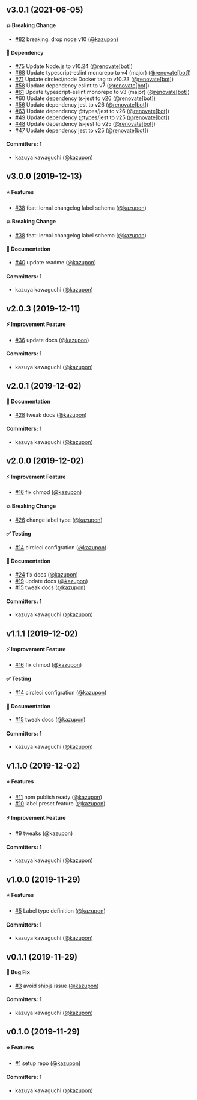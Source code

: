 
## v3.0.1 (2021-06-05)

#### :boom: Breaking Change
* [#82](https://github.com/kazupon/lerna-changelog-label-schema/pull/82) breaking: drop node v10 ([@kazupon](https://github.com/kazupon))

#### :pushpin: Dependency
* [#75](https://github.com/kazupon/lerna-changelog-label-schema/pull/75) Update Node.js to v10.24 ([@renovate[bot]](https://github.com/apps/renovate))
* [#68](https://github.com/kazupon/lerna-changelog-label-schema/pull/68) Update typescript-eslint monorepo to v4 (major) ([@renovate[bot]](https://github.com/apps/renovate))
* [#71](https://github.com/kazupon/lerna-changelog-label-schema/pull/71) Update circleci/node Docker tag to v10.23 ([@renovate[bot]](https://github.com/apps/renovate))
* [#58](https://github.com/kazupon/lerna-changelog-label-schema/pull/58) Update dependency eslint to v7 ([@renovate[bot]](https://github.com/apps/renovate))
* [#61](https://github.com/kazupon/lerna-changelog-label-schema/pull/61) Update typescript-eslint monorepo to v3 (major) ([@renovate[bot]](https://github.com/apps/renovate))
* [#60](https://github.com/kazupon/lerna-changelog-label-schema/pull/60) Update dependency ts-jest to v26 ([@renovate[bot]](https://github.com/apps/renovate))
* [#56](https://github.com/kazupon/lerna-changelog-label-schema/pull/56) Update dependency jest to v26 ([@renovate[bot]](https://github.com/apps/renovate))
* [#63](https://github.com/kazupon/lerna-changelog-label-schema/pull/63) Update dependency @types/jest to v26 ([@renovate[bot]](https://github.com/apps/renovate))
* [#49](https://github.com/kazupon/lerna-changelog-label-schema/pull/49) Update dependency @types/jest to v25 ([@renovate[bot]](https://github.com/apps/renovate))
* [#48](https://github.com/kazupon/lerna-changelog-label-schema/pull/48) Update dependency ts-jest to v25 ([@renovate[bot]](https://github.com/apps/renovate))
* [#47](https://github.com/kazupon/lerna-changelog-label-schema/pull/47) Update dependency jest to v25 ([@renovate[bot]](https://github.com/apps/renovate))

#### Committers: 1
- kazuya kawaguchi ([@kazupon](https://github.com/kazupon))


## v3.0.0 (2019-12-13)

#### :star: Features
* [#38](https://github.com/kazupon/lerna-changelog-label-schema/pull/38) feat: lernal changelog label schema  ([@kazupon](https://github.com/kazupon))

#### :boom: Breaking Change
* [#38](https://github.com/kazupon/lerna-changelog-label-schema/pull/38) feat: lernal changelog label schema  ([@kazupon](https://github.com/kazupon))

#### :pencil: Documentation
* [#40](https://github.com/kazupon/lerna-changelog-label-schema/pull/40) update readme ([@kazupon](https://github.com/kazupon))

#### Committers: 1
- kazuya kawaguchi ([@kazupon](https://github.com/kazupon))


## v2.0.3 (2019-12-11)

#### :zap: Improvement Feature
* [#36](https://github.com/kazupon/lerna-changelog-label-schema/pull/36) update docs ([@kazupon](https://github.com/kazupon))

#### Committers: 1
- kazuya kawaguchi ([@kazupon](https://github.com/kazupon))


## v2.0.1 (2019-12-02)

#### :pencil: Documentation
* [#28](https://github.com/kazupon/lerna-changelog-label-types/pull/28) tweak docs ([@kazupon](https://github.com/kazupon))

#### Committers: 1
- kazuya kawaguchi ([@kazupon](https://github.com/kazupon))


## v2.0.0 (2019-12-02)

#### :zap: Improvement Feature
* [#16](https://github.com/kazupon/lerna-changelog-label-types/pull/16) fix chmod ([@kazupon](https://github.com/kazupon))

#### :boom: Breaking Change
* [#26](https://github.com/kazupon/lerna-changelog-label-types/pull/26) change label type ([@kazupon](https://github.com/kazupon))

#### :white_check_mark: Testing
* [#14](https://github.com/kazupon/lerna-changelog-label-types/pull/14) circleci configration ([@kazupon](https://github.com/kazupon))

#### :pencil: Documentation
* [#24](https://github.com/kazupon/lerna-changelog-label-types/pull/24) fix docs ([@kazupon](https://github.com/kazupon))
* [#19](https://github.com/kazupon/lerna-changelog-label-types/pull/19) update docs ([@kazupon](https://github.com/kazupon))
* [#15](https://github.com/kazupon/lerna-changelog-label-types/pull/15) tweak docs ([@kazupon](https://github.com/kazupon))

#### Committers: 1
- kazuya kawaguchi ([@kazupon](https://github.com/kazupon))


## v1.1.1 (2019-12-02)

#### :zap: Improvement Feature
* [#16](https://github.com/kazupon/lerna-changelog-label-types/pull/16) fix chmod ([@kazupon](https://github.com/kazupon))

#### :white_check_mark: Testing
* [#14](https://github.com/kazupon/lerna-changelog-label-types/pull/14) circleci configration ([@kazupon](https://github.com/kazupon))

#### :pencil: Documentation
* [#15](https://github.com/kazupon/lerna-changelog-label-types/pull/15) tweak docs ([@kazupon](https://github.com/kazupon))

#### Committers: 1
- kazuya kawaguchi ([@kazupon](https://github.com/kazupon))


## v1.1.0 (2019-12-02)

#### :star: Features
* [#11](https://github.com/kazupon/lerna-changelog-label-types/pull/11) npm publish ready ([@kazupon](https://github.com/kazupon))
* [#10](https://github.com/kazupon/lerna-changelog-label-types/pull/10) label preset feature ([@kazupon](https://github.com/kazupon))

#### :zap: Improvement Feature
* [#9](https://github.com/kazupon/lerna-changelog-label-types/pull/9) tweaks ([@kazupon](https://github.com/kazupon))

#### Committers: 1
- kazuya kawaguchi ([@kazupon](https://github.com/kazupon))


## v1.0.0 (2019-11-29)

#### :star: Features
* [#5](https://github.com/kazupon/lerna-changelog-label-types/pull/5) Label type definition ([@kazupon](https://github.com/kazupon))

#### Committers: 1
- kazuya kawaguchi ([@kazupon](https://github.com/kazupon))


## v0.1.1 (2019-11-29)

#### :bug: Bug Fix
* [#3](https://github.com/kazupon/lerna-changelog-label-types/pull/3) avoid shipjs issue ([@kazupon](https://github.com/kazupon))

#### Committers: 1
- kazuya kawaguchi ([@kazupon](https://github.com/kazupon))


## v0.1.0 (2019-11-29)

#### :star: Features
* [#1](https://github.com/kazupon/lerna-changelog-label-types/pull/1) setup repo ([@kazupon](https://github.com/kazupon))

#### Committers: 1
- kazuya kawaguchi ([@kazupon](https://github.com/kazupon))

